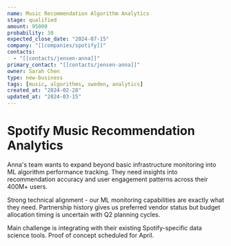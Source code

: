 ```yaml
---
name: Music Recommendation Algorithm Analytics
stage: qualified
amount: 95000
probability: 30
expected_close_date: "2024-07-15"
company: "[[companies/spotify]]"
contacts:
  - "[[contacts/jensen-anna]]"
primary_contact: "[[contacts/jensen-anna]]"
owner: Sarah Chen
type: new-business
tags: [music, algorithms, sweden, analytics]
created_at: "2024-02-28"
updated_at: "2024-03-15"
---
```


# Spotify Music Recommendation Analytics

Anna's team wants to expand beyond basic infrastructure monitoring into ML algorithm performance tracking. They need insights into recommendation accuracy and user engagement patterns across their 400M+ users.

Strong technical alignment - our ML monitoring capabilities are exactly what they need. Partnership history gives us preferred vendor status but budget allocation timing is uncertain with Q2 planning cycles.

Main challenge is integrating with their existing Spotify-specific data science tools. Proof of concept scheduled for April.